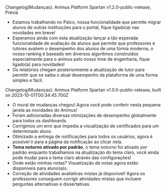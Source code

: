 
Changelog(Mudanças): Animus Platform Spartan v1.2.0-public-release, Prévia

- Estamos trabalhando no Palco, nossa funcionalidade que permite migrar alunos de outras instituições para o portal, fique ligado(a) nas novidades em breve!
- Esperamos ainda com esta atualização lançar a tão esperada funcionalidade de avaliação de alunos que permite que professores e tutores avaliem o desempenho dos alunos de uma forma moderna, o nosso ranking é baseado em diversos algorítmos construídos especialmente para o animus pelo nosso time de engenharia, fique ligado(a) para novidades!
- Os relatórios chegam posteriormente a atualização de tutor para permitir que se saiba o atual desempenho da plataforma de uma forma simples e fácil.

Changelog(Mudanças): Animus Platform Spartan v1.0.0-public-release, built on 2023-10-01T00:34:45.700Z

- O mural de mudanças chegou! Agora você pode conferir nesta pequena janela as novidades do Animus!
- Foram adicionadas diversas otimizações de desempenho globalmente para todos os dashboards.
- Corrigimos um erro que impedia a visualização de certificados para um determinado aluno.
- Otimizado a entrega de notificações para todos os usuários, agora é possível ir para a página da notificação ao clicar nela.
- <b>Tema noturno ativado por padrão</b>, o tema noturno foi ativado por padrão enquanto trabalhamos na atualização do tema claro, você ainda pode mudar para o tema claro através das configurações!
- Onde estão minhas notas? Visualização de notas agora estão disponíveis para aluno(a)s.
- Correção de atividades avaliativas mistas já disponível! Agora os professores conseguem corrigir atividades mistas que incluem perguntas alternativas e dissertativas.
